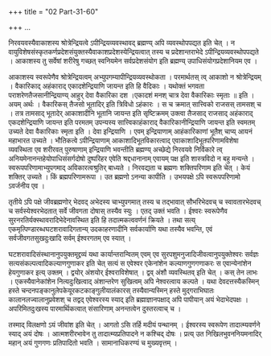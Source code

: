 +++
title = "02 Part-31-60"

+++
…



निरवयवस्यैवाकाशस्य श्रोत्रेन्द्रियत्वे ऽपीन्द्रियव्यवस्थावद् ब्रह्मण्य् अपि व्यवस्थोपपद्यत इति चेत् । न वायुविशेषसंस्कृतकर्णप्रदेशसंयुक्तस्यैवाकाशप्रदेशस्येन्द्रियत्वात् तस्य च प्रदेशान्तराभेदे ऽपीन्द्रियव्यवस्थोपपद्यते । आकाशस्य तु सर्वेषां शरीरेषु गच्छत् स्वनियमेन सर्वप्रदेशसंयोग इति ब्रह्मण्य् उपाधिसंयोगप्रदेशानियम एव ।

आकाशस्य स्वरूपेणैव श्रोत्रेन्द्रियत्वम् अभ्युपगम्यापीन्द्रियव्यवस्थोकता । परमार्थतस् त्व् आकाशो न श्रोत्रेन्द्रियम् । वैकारिकाद् अहंकाराद् एकादशेन्द्रियाणि जायन्त इति हि वैदिकाः । यथोक्तं भगवता पराशरेणतैजसानीन्द्रियाण्य् आहुर् देवा वैकारिका दश ।एकादशं मनश् चात्र देवा वैकारिकाः स्मृताः ॥ इति ।अयम् अर्थः । वैकारिकस् तैजसो भूतादिर् इति त्रिविधो ऽहंकारः । स च क्रमात् सात्त्विको राजसस् तामसश् च । तत्र तामसाद् भूतादेर् आकाशादीनि भूतानि जायन्त इति सृष्टिक्रमम् उक्त्वा तैजसाद् राजसाद् अहंकाराद् एकदशेन्द्रियाणि जायन्त इति परमतम् उपन्यस्य सात्त्विकाहंकाराद् वैकारिकानीन्द्रियाणि जायन्त इति स्वमतम् उच्यते देवा वैकारिकाः स्मृता इति । देवा इन्द्रियाणि । एवम् इन्द्रियाणाम् आहंकारिकाणां भूतैश् चाप्य् आयनं महाभारत उच्यते । भौतिकत्वे ऽपीन्द्रियाणाम् आकाशादिभूतविकारत्वाद् एवाकाशादिभूतपरिणामविशेषा व्यवस्थिता एव शरीरवत् पुरुषाणाम् इन्द्रियाणि भवन्तीति ब्रह्मण्य् अच्छेद्ये निरवयवे निर्विकारे त्व् अनियमेनानन्तहेयोपाधिसंसर्गदोषो दुष्परिहर एवेति श्रद्दधानानाम् एवायम् पक्ष इति शास्त्रविदो न बहु मन्यन्ते । स्वरूपपरिणामाभ्युपगमाद् अविकारत्वश्रुतिर् बाध्यते । निरवद्यता च ब्रह्मणः शक्तिपरिणाम इति चेत् । केयं शक्तिर् उच्यते । किं ब्रह्मपरिणामरूपा । उत ब्रह्मणो ऽनन्या कापीति । उभयपक्षे ऽपि स्वरूपपरिणामो ऽवर्जनीय एव ।

तृतीये ऽपि पक्षे जीवब्रह्मणोर् भेदवद् अभेदस्य चाभ्युपगमात् तस्य च तद्भावात् सौभरिभेदवच् च स्वावतारभेदवच् च सर्वस्येश्वरभेदतात् सर्वे जीवगता दोषास् तस्यैव स्युः । एतद् उक्तं भवति । ईश्वरः स्वरूपेणैव सुरनरतिर्यक्स्थावरादिभेदेनावस्थित इति हि तदात्मकत्ववर्णनं क्रियते । तथा सत्य् एकमृत्पिण्डारब्धघटशरावादिगतान्य् उदकाहरणादीनि सर्वकार्याणि यथा तस्यैव भवन्ति, एवं सर्वजीवगतसुखदुःखादि सर्वम् ईश्वरगतम् एव स्यात् ।

घटशरावादिसंस्थानानुपयुक्तमृद्द्रव्यं यथा कार्यान्तरान्वितम् एवम् एव सुरपशुमनुजादिजीवत्वानुपयुक्तेश्वरः सर्वज्ञः सत्यसंकल्पत्वादिकल्याणगुणाकर इति चेत् सत्यं स एवेश्वर एकेनांशेन कल्याणगुणगणाकरः स एवान्येनांशेन हेयगुणाकर इत्य् उक्तम् । द्वयोर् अंशयोर् ईश्वराविशेषात् । द्वव् अंशौ व्यवस्थितव् इति चेत् । कस् तेन लाभः । एकस्यैवानेकांशेन नित्यदुःखित्वाद् अंशान्तरेण सुखित्वम् अपि नेश्वरत्वाय कल्पते । यथा देवदत्तस्यैकस्मिन् हस्ते चन्दनपङ्कानुलेपकेयूरकटकाङ्गुलीयालंकारस् तस्यैवान्यस्मिन् हस्ते मुद्गराभिघातः कालानलज्वालानुप्रवेशश् च तद्वद् एवेश्वरस्य स्याद् इति ब्रह्माज्ञानपक्षाद् अपि पापीयान् अयं भेदाभेदपक्षः । अपरिमितदुःखस्य पारमार्थिकत्वात् संसारिणाम् अनन्तत्वेन दुस्तरत्वाच् च ।

तस्माद् विलक्षणो ऽयं जीवांश इति चेत् । आगतो ऽसि तर्हि मदीयं पन्थानम् । ईश्वरस्य स्वरूपेण तादात्म्यवर्णने स्याद् अयं दोषः । आत्मशरीरभावेन तु तादात्म्यप्रतिपादने न कश्चिद् दोषः । प्रत्य् उत निखिलभुवननियमनादिर् महान् अयं गुणगणः प्रतिपादितो भवति । सामानाधिकरण्यं च मुख्यवृत्तम् ।